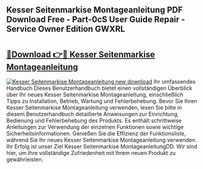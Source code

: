 ## Kesser Seitenmarkise Montageanleitung PDF Download Free - Part-0cS User Guide Repair - Service Owner Edition GWXRL

# <h2><a href="http://df6yq6o.blite.top/?on=Kesser+Seitenmarkise+Montageanleitung">🔗Download 👉🔴 Kesser Seitenmarkise Montageanleitung</a></h2>

[![Kesser Seitenmarkise Montageanleitung new download](https://i.imgur.com/lujVjoI.png)](http://df6yq6o.blite.top/?on=Kesser+Seitenmarkise+Montageanleitung)
Ihr umfassendes Handbuch Dieses Benutzerhandbuch bietet einen vollständigen Überblick über Ihr neues Kesser Seitenmarkise Montageanleitung, einschließlich Tipps zu Installation, Betrieb, Wartung und Fehlerbehebung. Bevor Sie Ihren Kesser Seitenmarkise Montageanleitung verwenden, lesen Sie bitte in diesem Benutzerhandbuch detaillierte Anweisungen zur Einrichtung, Bedienung und Fehlerbehebung des Produkts. Es enthält schrittweise Anleitungen zur Verwendung der einzelnen Funktionen sowie wichtige Sicherheitsinformationen. Genießen Sie die Effizienz der Funktionsliste, während Sie Ihr neues Kesser Seitenmarkise Montageanleitung verwenden. Ihr Erfolg ist unser Ziel Kesser Seitenmarkise MontageanleitungDD. Wir sind hier, um Ihre vollständige Zufriedenheit mit Ihrem neuen Produkt zu gewährleisten.
